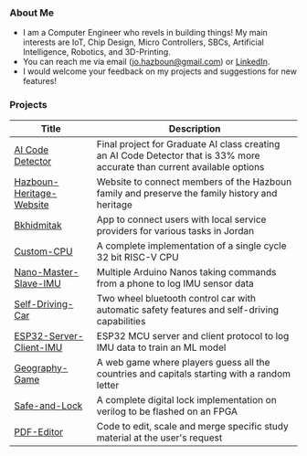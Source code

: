 ### About Me

- I am a Computer Engineer who revels in building things! My main interests are IoT, Chip Design, Micro Controllers, SBCs, Artificial Intelligence, Robotics, and 3D-Printing.
- You can reach me via email (jo.hazboun@gmail.com) or [LinkedIn](https://www.linkedin.com/in/johnny-hazboun/).
- I would welcome your feedback on my projects and suggestions for new features!

### Projects

| Title | Description |
| --- | --- | 
| [AI Code Detector](https://github.com/Anmijo/AI-Code-Detector) | Final project for Graduate AI class creating an AI Code Detector that is 33% more accurate than current available options |
| [Hazboun-Heritage-Website](https://github.com/Anmijo/Hazboun-Heritage-Website) | Website to connect members of the Hazboun family and preserve the family history and heritage |
| [Bkhidmitak](https://github.com/Anmijo/Bkhidmitak) | App to connect users with local service providers for various tasks in Jordan |
| [Custom-CPU](https://github.com/Anmijo/Custom-RISC-V-CPU) | A complete implementation of a single cycle 32 bit RISC-V CPU |
| [Nano-Master-Slave-IMU](https://github.com/Anmijo/Nano-Master-Slave-IMU) | Multiple Arduino Nanos taking commands from a phone to log IMU sensor data | 
| [Self-Driving-Car](https://github.com/Anmijo/Self-Driving-Car) | Two wheel bluetooth control car with automatic safety features and self-driving capabilities |
| [ESP32-Server-Client-IMU](https://github.com/Anmijo/ESP32-Server-Client-IMU) | ESP32 MCU server and client protocol to log IMU data to train an ML model |
| [Geography-Game](https://github.com/Anmijo/Geography-Game) | A web game where players guess all the countries and capitals starting with a random letter |
| [Safe-and-Lock](https://github.com/Anmijo/digital-lock) | A complete digital lock implementation on verilog to be flashed on an FPGA |
| [PDF-Editor](https://github.com/Anmijo/pdf-editor) | Code to edit, scale and merge specific study material at the user's request |




<!--
**Anmijo/Anmijo** is a ✨ _special_ ✨ repository because its `README.md` (this file) appears on your GitHub profile.

Here are some ideas to get you started:

- 🔭 I’m currently working on ...
- 🌱 I’m currently learning ...
- 👯 I’m looking to collaborate on ...
- 🤔 I’m looking for help with ...
- 💬 Ask me about ...
- 📫 How to reach me: ...
- 😄 Pronouns: ...
- ⚡ Fun fact: ...
-->

